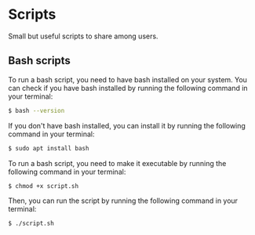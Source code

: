# Scripts
Small but useful scripts to share among users.

## Bash scripts
To run a bash script, you need to have bash installed on your system. You can check if you have bash installed by running the following command in your terminal:
```bash
$ bash --version
```
If you don't have bash installed, you can install it by running the following command in your terminal:
```bash
$ sudo apt install bash
```
To run a bash script, you need to make it executable by running the following command in your terminal:
```bash
$ chmod +x script.sh
```
Then, you can run the script by running the following command in your terminal:
```bash
$ ./script.sh
```

